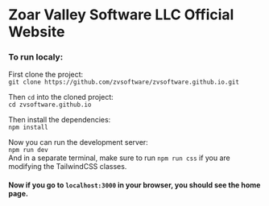 # Zoar Valley Software LLC Official Website

### To run localy:
First clone the project:  
```git clone https://github.com/zvsoftware/zvsoftware.github.io.git```  

Then `cd` into the cloned project:  
```cd zvsoftware.github.io```  

Then install the dependencies:  
```npm install```  

Now you can run the development server:  
```npm run dev```  
And in a separate terminal, make sure to run `npm run css` if you are modifying the TailwindCSS classes.

#### Now if you go to `localhost:3000` in your browser, you should see the home page.
